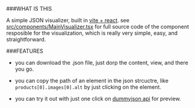 
###WHAT IS THIS

A simple JSON visualizer, built in [vite + react](https://vitejs.dev/guide/#scaffolding-your-first-vite-project). 
see [src/components/MainVisualizer.tsx](https://github.com/Ebrahim-Ramadan/json-visualizer/blob/main/src/components/MainVisualizer.tsx) for full source code of the component resposible for the visualization, which is really very simple, easy, and straightforward.
<br/>

###FEATURES
+ you can download the .json file, just dorp the content, view, and there you go.
* you can copy the path of an element in the json strcuctre, like `products[0].images[0].alt` by just clicking on the element.
- you can try it out with just one click on [dummyjson api](https://dummyjson.com/docs/products/#products-limit_skip) for preview.
